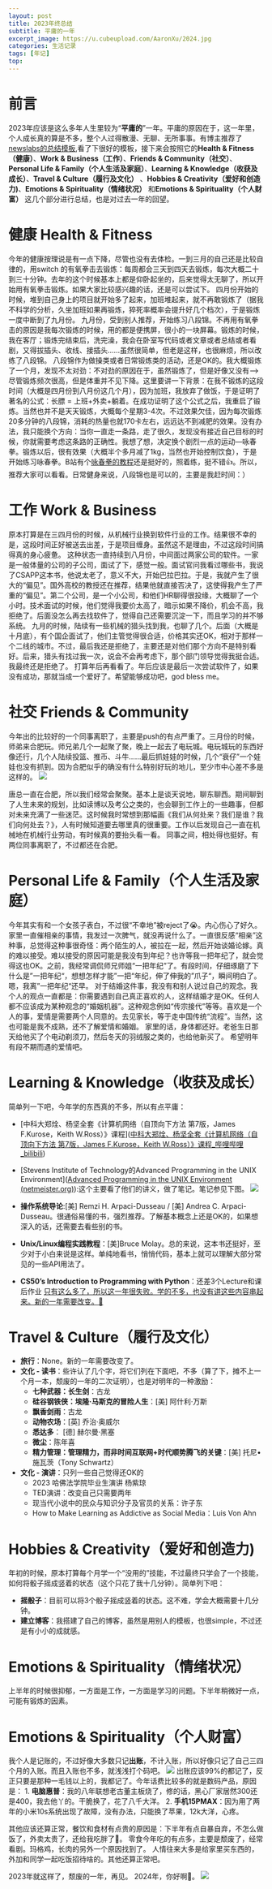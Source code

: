```yaml
---
layout: post
title: 2023年终总结
subtitle: 平庸的一年
excerpt_image: https://u.cubeupload.com/AaronXu/2024.jpg
categories: 生活记录
tags: [年记]
top: 
---
```




# 前言
2023年应该是这么多年人生里较为“**平庸的**”一年。平庸的原因在于，这一年里，个人成长真的算是不多，整个人过得散漫、无聊、无所事事。有博主推荐了[newslabs的总结模板](https://nesslabs.com/year-in-review),看了下很好的模板，接下来会按照它的**Health & Fitness（健康）**、**Work & Business（工作）**、**Friends & Community（社交）**、**Personal Life & Family（个人生活及家庭）**、**Learning & Knowledge（收获及成长）**、**Travel & Culture（履行及文化）** 、**Hobbies & Creativity（爱好和创造力)**、**Emotions & Spirituality（情绪状况）** 和**Emotions & Spirituality（个人财富）** 这几个部分进行总结，也是对过去一年的回望。

# 健康 Health & Fitness
今年的健康按理说是有一点下降，尽管也没有去体检。一到三月的自己还是比较自律的，用switch 的有氧拳击去锻炼：每周都会三天到四天去锻炼，每次大概二十到三十分钟。去年的这个时候基本上都是仰卧起坐的，后来觉得太无聊了，所以开始用有氧拳击锻炼。如果大家比较感兴趣的话，还是可以尝试下。
四月份开始的时候，堆到自己身上的项目就开始多了起来，加班堆起来，就不再敢锻炼了（据我不科学的分析，久坐加班如果再锻炼，猝死率概率会提升好几个档次），于是锻炼一度中断到了九月份。 九月份，受到别人推荐，开始练习八段锦。不再用有氧拳击的原因是我每次锻炼的时候，用的都是便携屏，很小的一块屏幕。锻炼的时候，我在客厅；锻炼完结束后，洗完澡，我会在卧室写代码或者文章或者总结或者看剧，又得拔插头、收线、接插头……虽然很简单，但老是这样，也很麻烦，所以改练了八段锦。
八段锦作为做操类或者日常锻炼类的活动，还是OK的。我大概锻炼了一个月，发现不太对劲：不对劲的原因在于，虽然锻炼了，但是好像又没有—>尽管锻炼频次很高，但是体重并不见下降。这里要讲一下背景：在我不锻炼的这段时间（大概是四月份到八月份这几个月），因为加班，我放弃了做饭，于是证明了著名的公式：长膘 = 上班+外卖+躺着。在成功证明了这个公式之后，我重启了锻炼。当然也并不是天天锻炼，大概每个星期3-4次。不过效果欠佳，因为每次锻炼20多分钟的八段锦，消耗的热量也就170卡左右，远远达不到减肥的效果。没有办法，我只能换个方向：当你一直走一条路，走了很久，发现没有接近自己目标的时候，你就需要考虑这条路的正确性。我想了想，决定换个剧烈一点的运动—咏春拳。锻炼以后，很有效果（大概半个多月减了1kg，当然也开始控制饮食），于是开始练习咏春拳。B站有个[咏春拳的教程]([咏春拳跟练课堂「基本功入门系列」零基础/无器械/男女老少通用_哔哩哔哩_bilibili](https://www.bilibili.com/video/BV1Vb4y1277x/?spm_id_from=333.999.0.0&vd_source=c771ac2d7f2d3657f079c13e3234fe7b))还是挺好的，照着练，挺不错👍。所以，推荐大家可以看看。日常健身来说，八段锦也是可以的，主要是我赶时间：）

# 工作 Work & Business
原本打算是在三四月份的时候，从机械行业换到软件行业的工作。结果很不幸的是，这段时间正好被送去出差，于是项目缠身。虽然这不是理由，不过这段时间搞得真的身心疲惫。
这种状态一直持续到八月份，中间面过两家公司的软件。一家是一般体量的公司的子公司，面试了下，感觉一般。面试官问我看过哪些书，我说了CSAPP这本书，他说太老了，意义不大，开始巴拉巴拉。于是，我就产生了很大的“偏见”。国外高校的教授还在推荐，结果他就直接否决了，这使得我产生了严重的“偏见”。第二个公司，是一个小公司，和他们HR聊得很投缘，大概聊了一个小时。技术面试的时候，他们觉得我要价太高了，暗示如果不降价，机会不高，我拒绝了。后面没怎么再去找软件了，觉得自己还需要沉淀一下，而且学习的并不够系统。
九月的时候，陆续有一些机械的猎头找到我，也聊了几个。后面（大概是十月底），有个国企面试了，他们主管觉得很合适，价格其实还OK，相对于那样一个二线的城市。不过，最后我还是拒绝了，主要还是对他们那个方向不是特别看好。后来，猎头有找过我一次，说会不会再考虑下，那个部门领导觉得我挺合适。我最终还是拒绝了。
打算年后再看看了。年后应该是最后一次尝试软件了，如果没有成功，那就当成一个爱好了。希望能够成功吧，god bless me。

# 社交 Friends & Community
今年出的比较好的一个同事离职了，主要是push的有点严重了。三月份的时候，师弟来合肥玩。师兄弟几个一起聚了聚，晚上一起去了电玩城。电玩城玩的东西好像还行，几个人陆续投篮、推币、斗牛......最后抓娃娃的时候，几个“衰仔”一个娃娃也没有抓到。因为合肥似乎的确没有什么特别好玩的地儿，至少市中心差不多是这样的。
![ ](https://u.cubeupload.com/AaronXu/a16758.jpg)

唐总一直在合肥，所以我们经常会聚聚。基本上是谈天说地，聊东聊西。期间聊到了人生未来的规划，比如读博以及考公之类的，也会聊到工作上的一些趣事，但都对未来充满了一些迷茫。这时候我时常想到那幅画《我们从何处来？我们是谁？我们向何处去？》，人有时候知道要去哪里真的很重要。工作以后发现自己一直在机械地在机械行业劳动，有时候真的要抬头看一看。
同事之间，相处得也挺好。有两位同事离职了，不过都还在合肥。

# **Personal Life & Family（个人生活及家庭）**

今年其实有和一个女孩子表白，不过很“不幸地”被reject了😭。内心伤心了好久。家里一直催相亲的事情，我发过一次脾气，就没再说什么了。一直很反感“相亲”这种事，总觉得这种事很奇怪：两个陌生的人，被拉在一起，然后开始谈婚论嫁。真的难以接受。难以接受的原因可能是我没有到年纪？也许等我一把年纪了，就会觉得这也OK。之前，我经常调侃师兄师姐“一把年纪”了。有段时间，仔细琢磨了下什么是”一把年纪“，想想怎样才能”一把“年纪，伸了伸我的”爪子“，瞬间明白了。嗯，我离”一把年纪“还早。
对于结婚这件事，我没有和别人说过自己的观念。我个人的观点一直都是：你需要遇到自己真正喜欢的人，这样结婚才是OK。任何人都不应该成为某种观念的“婚姻机器”。这种观念例如“传宗接代”等等。喜欢是一个人的事，爱情是需要两个人同意的。去见家长，等于走中国传统“流程”。当然，这也可能是我不成熟，还不了解爱情和婚姻。
家里的话，身体都还好。老爸生日那天给他买了个电动剃须刀，然后冬天的羽绒服之类的，也给他新买了。
希望明年有段不期而遇的爱情吧。

# **Learning & Knowledge（收获及成长）**
简单列一下吧，今年学的东西真的不多，所以有点平庸：
- [中科大郑烇、杨坚全套《计算机网络（自顶向下方法 第7版，James F.Kurose，Keith W.Ross）》课程]([中科大郑烇、杨坚全套《计算机网络（自顶向下方法 第7版，James F.Kurose，Keith W.Ross）》课程_哔哩哔哩_bilibili](https://www.bilibili.com/video/BV1JV411t7ow/?spm_id_from=333.999.0.0&vd_source=c771ac2d7f2d3657f079c13e3234fe7b))
- [Stevens Institute of Technology的Advanced Programming in the UNIX Environment]([Advanced Programming in the UNIX Environment (netmeister.org)](https://stevens.netmeister.org/631/)):这个主要看了他们的讲义，做了笔记。笔记参见下图。
![ ](https://u.cubeupload.com/AaronXu/APUE.jpeg)

- **操作系统导论**:[美] Remzi H. Arpaci-Dusseau / [美] Andrea C. Arpaci-Dusseau。很通俗易懂的书，强烈推荐。了解基本概念上还是OK的，如果想深入的话，还需要去看些别的书。
- **Unix/Linux编程实践教程**：[美]Bruce Molay。总的来说，这本书还挺好，至少对于小白来说是这样。单纯地看书，悄悄代码，基本上就可以理解大部分常见的一些API用法了。
- **CS50’s Introduction to Programming with Python**：还差3个Lecture和课后作业
<u>只有这么多了，所以这一年很失败。学的不多，也没有讲这些内容串起来。新的一年需要改变。💪</u>

# **Travel & Culture（履行及文化）** 
- **旅行**：None。新的一年需要改变了。
- **文化 - 读书**：些许认了几个字，将它们列在下面吧，不多（算了下，摊不上一个月一本，颓废的一年的二次证明），也是对明年的一种激励：
	- **七种武器：长生剑**：古龙
	- **硅谷钢铁侠：埃隆·马斯克的冒险人生**：[美] 阿什利·万斯
	- **飘香剑雨**：古龙
	- **动物农场**：[英] 乔治·奥威尔
	- **悉达多**： [德] 赫尔曼·黑塞
	- **微尘**：陈年喜
	- **精力管理：管理精力，而非时间互联网+时代顺势腾飞的关键**：[美] 托尼•施瓦茨（Tony Schwartz）
- **文化 - 演讲**：只列一些自己觉得还OK的
	- 2023 哈佛法学院毕业生演讲 杨紫琼
	- TED演讲：改变自己只需要两年
	- 现当代小说中的民众与知识分子及官员的关系：许子东
	- How to Make Learning as Addictive as Social Media：Luis Von Ahn

# **Hobbies & Creativity（爱好和创造力)**
年初的时候，原本打算每个月学一个“没用的”技能，不过最终只学会了一个技能，如何将骰子摇成竖着的状态（这个只花了我十几分钟）。简单列下吧：
- **摇骰子**：目前可以将3个骰子摇成竖着的状态。这不难，学会大概需要十几分钟。
- **建立博客**：我搭建了自己的博客，虽然是用别人的模板，也很simple，不过还是有小小的成就感。

# **Emotions & Spirituality（情绪状况）** 
上半年的时候很抑郁，一方面是工作，一方面是学习的问题。下半年稍微好一点，可能有锻炼的因素。

# **Emotions & Spirituality（个人财富）**
我个人是记账的，不过好像大多数只记**出账**，不计入账，所以好像只记了自己三四个月的入账。而且入账也不多，就浅浅打个码吧。
![](https://u.cubeupload.com/AaronXu/2023.jpg)
出账应该99%的都记了，反正只要是那种一毛钱以上的，我都记了。今年话费比较多的就是数码产品，原因是：
	1. **电脑惠普**：我的八年联想老古董主板烧了，修的话，黑心厂家居然300还是400，我去他丫的。干脆换了，花了八千大洋。
	2. **手机15PMAX**：因为用了两年的小米10s系统出现了故障，没有办法，只能换了苹果，12k大洋，心疼。

其他应该还算正常，餐饮和食材有点贵的原因是：下半年有点自暴自弃，不怎么做饭了，外卖太贵了，还给我吃胖了🤡。
零食今年吃的有点多，主要是颓废了，经常看剧。玛格鸡，长肉的另外一个原因找到了。
人情往来大多是给家里买东西的，外加和同学一起吃饭招待啥的。其他还算正常吧。

2023年就这样了，颓废的一年，再见。
2024年，你好啊🤟。
![ ](https://u.cubeupload.com/AaronXu/2024.jpg)

